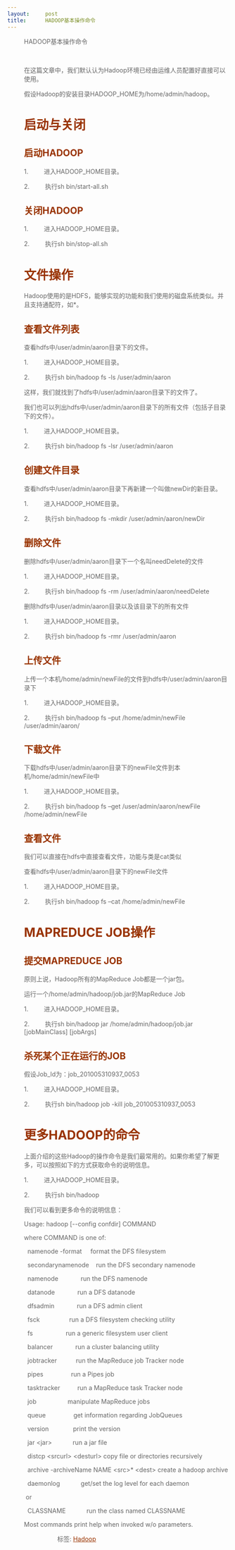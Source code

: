 ```yaml
---
layout:     post
title:      HADOOP基本操作命令
---
```

<div id="article_content" class="article_content clearfix csdn-tracking-statistics" data-pid="blog" data-mod="popu_307" data-dsm="post">
								            <link rel="stylesheet" href="https://csdnimg.cn/release/phoenix/template/css/ck_htmledit_views-f76675cdea.css">
						<div class="htmledit_views" id="content_views">
                
<blockquote style="border:none;">
<div id="cnblogs_post_body" style="color:rgb(102,102,102);">
<div>
<div>
<p style="text-align:left;">HADOOP基本操作命令</p>
</div>
</div>
</div>
<div style="color:rgb(102,102,102);">
<div>
<p style="text-align:left;"> </p>
</div>
</div>
<div style="color:rgb(102,102,102);">
<p style="text-align:left;">在这篇文章中，我们默认认为Hadoop环境已经由运维人员配置好直接可以使用。</p>
</div>
<div style="color:rgb(102,102,102);">
<p style="text-align:left;">假设Hadoop的安装目录HADOOP_HOME为/home/admin/hadoop。</p>
</div>
<div style="color:rgb(102,102,102);">
<h1 style="text-align:left;color:rgb(153,51,0);">启动与关闭</h1>
</div>
<div style="color:rgb(102,102,102);">
<h2 style="text-align:left;color:rgb(153,51,0);">启动HADOOP</h2>
</div>
<div style="color:rgb(102,102,102);">
<p style="text-align:left;">1.         进入HADOOP_HOME目录。</p>
</div>
<div style="color:rgb(102,102,102);">
<p style="text-align:left;">2.         执行sh bin/start-all.sh</p>
</div>
<div style="color:rgb(102,102,102);">
<h2 style="text-align:left;color:rgb(153,51,0);">关闭HADOOP</h2>
</div>
<div style="color:rgb(102,102,102);">
<p style="text-align:left;">1.         进入HADOOP_HOME目录。</p>
</div>
<div style="color:rgb(102,102,102);">
<p style="text-align:left;">2.         执行sh bin/stop-all.sh</p>
</div>
<div style="color:rgb(102,102,102);">
<h1 style="text-align:left;color:rgb(153,51,0);">文件操作</h1>
</div>
<div style="color:rgb(102,102,102);">
<p style="text-align:left;">Hadoop使用的是HDFS，能够实现的功能和我们使用的磁盘系统类似。并且支持通配符，如*。</p>
</div>
<div style="color:rgb(102,102,102);">
<h2 style="text-align:left;color:rgb(153,51,0);">查看文件列表</h2>
</div>
<div style="color:rgb(102,102,102);">
<p style="text-align:left;">查看hdfs中/user/admin/aaron目录下的文件。</p>
</div>
<div style="color:rgb(102,102,102);">
<p style="text-align:left;">1.         进入HADOOP_HOME目录。</p>
</div>
<div style="color:rgb(102,102,102);">
<p style="text-align:left;">2.         执行sh bin/hadoop fs -ls /user/admin/aaron</p>
</div>
<div style="color:rgb(102,102,102);">
<p style="text-align:left;">这样，我们就找到了hdfs中/user/admin/aaron目录下的文件了。</p>
</div>
<div style="color:rgb(102,102,102);">
<p style="text-align:left;">我们也可以列出hdfs中/user/admin/aaron目录下的所有文件（包括子目录下的文件）。</p>
</div>
<div style="color:rgb(102,102,102);">
<p style="text-align:left;">1.         进入HADOOP_HOME目录。</p>
</div>
<div style="color:rgb(102,102,102);">
<p style="text-align:left;">2.         执行sh bin/hadoop fs -lsr /user/admin/aaron</p>
</div>
<div style="color:rgb(102,102,102);">
<h2 style="text-align:left;color:rgb(153,51,0);">创建文件目录</h2>
</div>
<div style="color:rgb(102,102,102);">
<p style="text-align:left;">查看hdfs中/user/admin/aaron目录下再新建一个叫做newDir的新目录。</p>
</div>
<div style="color:rgb(102,102,102);">
<p style="text-align:left;">1.         进入HADOOP_HOME目录。</p>
</div>
<div style="color:rgb(102,102,102);">
<p style="text-align:left;">2.         执行sh bin/hadoop fs -mkdir /user/admin/aaron/newDir</p>
</div>
<div style="color:rgb(102,102,102);">
<h2 style="text-align:left;color:rgb(153,51,0);">删除文件</h2>
</div>
<div style="color:rgb(102,102,102);">
<p style="text-align:left;">删除hdfs中/user/admin/aaron目录下一个名叫needDelete的文件</p>
</div>
<div style="color:rgb(102,102,102);">
<p style="text-align:left;">1.         进入HADOOP_HOME目录。</p>
</div>
<div style="color:rgb(102,102,102);">
<p style="text-align:left;">2.         执行sh bin/hadoop fs -rm /user/admin/aaron/needDelete</p>
</div>
<div style="color:rgb(102,102,102);">
<p style="text-align:left;">删除hdfs中/user/admin/aaron目录以及该目录下的所有文件</p>
</div>
<div style="color:rgb(102,102,102);">
<p style="text-align:left;">1.         进入HADOOP_HOME目录。</p>
</div>
<div style="color:rgb(102,102,102);">
<p style="text-align:left;">2.         执行sh bin/hadoop fs -rmr /user/admin/aaron</p>
</div>
<div style="color:rgb(102,102,102);">
<h2 style="text-align:left;color:rgb(153,51,0);">上传文件</h2>
</div>
<div style="color:rgb(102,102,102);">
<p style="text-align:left;">上传一个本机/home/admin/newFile的文件到hdfs中/user/admin/aaron目录下</p>
</div>
<div style="color:rgb(102,102,102);">
<p style="text-align:left;">1.         进入HADOOP_HOME目录。</p>
</div>
<div style="color:rgb(102,102,102);">
<p style="text-align:left;">2.         执行sh bin/hadoop fs –put /home/admin/newFile /user/admin/aaron/</p>
</div>
<div style="color:rgb(102,102,102);">
<h2 style="text-align:left;color:rgb(153,51,0);">下载文件</h2>
</div>
<div style="color:rgb(102,102,102);">
<p style="text-align:left;">下载hdfs中/user/admin/aaron目录下的newFile文件到本机/home/admin/newFile中</p>
</div>
<div style="color:rgb(102,102,102);">
<p style="text-align:left;">1.         进入HADOOP_HOME目录。</p>
</div>
<div style="color:rgb(102,102,102);">
<p style="text-align:left;">2.         执行sh bin/hadoop fs –get /user/admin/aaron/newFile /home/admin/newFile</p>
</div>
<div style="color:rgb(102,102,102);">
<h2 style="text-align:left;color:rgb(153,51,0);">查看文件</h2>
</div>
<div style="color:rgb(102,102,102);">
<p style="text-align:left;">我们可以直接在hdfs中直接查看文件，功能与类是cat类似</p>
</div>
<div style="color:rgb(102,102,102);">
<p style="text-align:left;">查看hdfs中/user/admin/aaron目录下的newFile文件</p>
</div>
<div style="color:rgb(102,102,102);">
<p style="text-align:left;">1.         进入HADOOP_HOME目录。</p>
</div>
<div style="color:rgb(102,102,102);">
<p style="text-align:left;">2.         执行sh bin/hadoop fs –cat /home/admin/newFile</p>
</div>
<div style="color:rgb(102,102,102);">
<h1 style="text-align:left;color:rgb(153,51,0);">MAPREDUCE JOB操作</h1>
</div>
<div style="color:rgb(102,102,102);">
<h2 style="text-align:left;color:rgb(153,51,0);">提交MAPREDUCE JOB</h2>
</div>
<div style="color:rgb(102,102,102);">
<p style="text-align:left;">原则上说，Hadoop所有的MapReduce Job都是一个jar包。</p>
</div>
<div style="color:rgb(102,102,102);">
<p style="text-align:left;">运行一个/home/admin/hadoop/job.jar的MapReduce Job</p>
</div>
<div style="color:rgb(102,102,102);">
<p style="text-align:left;">1.         进入HADOOP_HOME目录。</p>
</div>
<div style="color:rgb(102,102,102);">
<p style="text-align:left;">2.         执行sh bin/hadoop jar /home/admin/hadoop/job.jar [jobMainClass] [jobArgs]</p>
</div>
<div style="color:rgb(102,102,102);">
<h2 style="text-align:left;color:rgb(153,51,0);">杀死某个正在运行的JOB</h2>
</div>
<div style="color:rgb(102,102,102);">
<p style="text-align:left;">假设Job_Id为：job_201005310937_0053</p>
</div>
<div style="color:rgb(102,102,102);">
<p style="text-align:left;">1.         进入HADOOP_HOME目录。</p>
</div>
<div style="color:rgb(102,102,102);">
<p style="text-align:left;">2.         执行sh bin/hadoop job -kill job_201005310937_0053</p>
</div>
<div style="color:rgb(102,102,102);">
<h1 style="text-align:left;color:rgb(153,51,0);">更多HADOOP的命令</h1>
</div>
<div style="color:rgb(102,102,102);">
<p style="text-align:left;">上面介绍的这些Hadoop的操作命令是我们最常用的。如果你希望了解更多，可以按照如下的方式获取命令的说明信息。</p>
</div>
<div style="color:rgb(102,102,102);">
<p style="text-align:left;">1.         进入HADOOP_HOME目录。</p>
</div>
<div style="color:rgb(102,102,102);">
<p style="text-align:left;">2.         执行sh bin/hadoop</p>
</div>
<div style="color:rgb(102,102,102);">
<p style="text-align:left;">我们可以看到更多命令的说明信息：</p>
</div>
<div style="color:rgb(102,102,102);">
<p style="text-align:left;">Usage: hadoop [--config confdir] COMMAND</p>
</div>
<div style="color:rgb(102,102,102);">
<p style="text-align:left;">where COMMAND is one of:</p>
</div>
<div style="color:rgb(102,102,102);">
<p style="text-align:left;">  namenode -format     format the DFS filesystem</p>
</div>
<div style="color:rgb(102,102,102);">
<p style="text-align:left;">  secondarynamenode    run the DFS secondary namenode</p>
</div>
<div style="color:rgb(102,102,102);">
<p style="text-align:left;">  namenode             run the DFS namenode</p>
</div>
<div style="color:rgb(102,102,102);">
<p style="text-align:left;">  datanode             run a DFS datanode</p>
</div>
<div style="color:rgb(102,102,102);">
<p style="text-align:left;">  dfsadmin             run a DFS admin client</p>
</div>
<div style="color:rgb(102,102,102);">
<p style="text-align:left;">  fsck                 run a DFS filesystem checking utility</p>
</div>
<div style="color:rgb(102,102,102);">
<p style="text-align:left;">  fs                   run a generic filesystem user client</p>
</div>
<div style="color:rgb(102,102,102);">
<p style="text-align:left;">  balancer             run a cluster balancing utility</p>
</div>
<div style="color:rgb(102,102,102);">
<p style="text-align:left;">  jobtracker           run the MapReduce job Tracker node</p>
</div>
<div style="color:rgb(102,102,102);">
<p style="text-align:left;">  pipes                run a Pipes job</p>
</div>
<div style="color:rgb(102,102,102);">
<p style="text-align:left;">  tasktracker          run a MapReduce task Tracker node</p>
</div>
<div style="color:rgb(102,102,102);">
<p style="text-align:left;">  job                  manipulate MapReduce jobs</p>
</div>
<div style="color:rgb(102,102,102);">
<p style="text-align:left;">  queue                get information regarding JobQueues</p>
</div>
<div style="color:rgb(102,102,102);">
<p style="text-align:left;">  version              print the version</p>
</div>
<div style="color:rgb(102,102,102);">
<p style="text-align:left;">  jar &lt;jar&gt;            run a jar file</p>
</div>
<div style="color:rgb(102,102,102);">
<p style="text-align:left;">  distcp &lt;srcurl&gt; &lt;desturl&gt; copy file or directories recursively</p>
</div>
<div style="color:rgb(102,102,102);">
<p style="text-align:left;">  archive -archiveName NAME &lt;src&gt;* &lt;dest&gt; create a hadoop archive</p>
</div>
<div style="color:rgb(102,102,102);">
<p style="text-align:left;">  daemonlog            get/set the log level for each daemon</p>
</div>
<div style="color:rgb(102,102,102);">
<p style="text-align:left;"> or</p>
</div>
<div style="color:rgb(102,102,102);">
<p style="text-align:left;">  CLASSNAME            run the class named CLASSNAME</p>
</div>
<div style="color:rgb(102,102,102);">
<p style="text-align:left;">Most commands print help when invoked w/o parameters.</p>
</div>
<blockquote style="border:none;">
<blockquote style="border:none;">
<div id="blog_post_info_block" style="color:rgb(102,102,102);">
<div id="EntryTag" style="text-align:left;">标签: <a href="http://www.cnblogs.com/gpcuster/tag/Hadoop/" rel="nofollow" style="color:rgb(153,51,0);">Hadoop</a></div>
</div>
</blockquote>
</blockquote>
</blockquote>
            </div>
                </div>